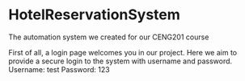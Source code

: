 # HotelReservationSystem
The automation system we created for our CENG201 course

First of all, a login page welcomes you in our project. Here we aim to provide a secure login to the system with username and password.
Username: test
Password: 123
